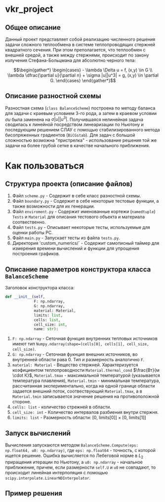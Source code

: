 # vkr_project

## Общее описание
Данный проект представляет собой реализацию численного решения задачи сложного теплообмена в системе теплопроводящих стержней квадратного сечения. При этом преполагается, что теплообмен с внешней средой, а также между стержнями, происходит по закону излучения Стефана-Больцмана для абсолютно черного тела:
```math
\begin{gather*}
\begin{cases}
	- \lambda \Delta u = f, (x,y) \in G \\
	\lambda \dfrac{\partial u}{\partial n} + \sigma |u||u^3| = g, (x,y) \in \partial G.
\end{cases}
\end{gather*}
```

## Описание разностной схемы
Разностная схема (`class BalanceScheme`) построена по методу баланса для задачи с краевым условием 3-го рода, а затем в краевом условии $\sigma u$ была заменена на $\sigma |u||u^3|$. Получившаяся нелинейная задача сводилась к линейной посредством линеаризации по Ньютону и последующим решением СЛАУ с помощью стабилизированного метода бисопряженных градиентов (`BiCGstab`). Для задач с большой сложностью возможна "пристрелка" - использование решения той же задачи на более грубой сетке в качестве начального приближения.

# Как пользоваться

## Структура проекта (описание файлов)
1. Файл `scheme.py` - Содержит в себе класс разностной схемы.
2. Файл `boundary.py` - Содержит в себе некоторые тестовые функции, а также возможности для их генерации.
3. Файл `enviroment.py` - Содержит именованные кортежи (`namedtuple`) `Tests` и `Material` для описания тестового объекта и материала соотвественно.
4. Файл `tests.py` - Описывает некоторые тесты, используемые для оценки работы РС.
5. Файл `main.py` - Запускает тесты из файла `tests.py`.
6. Директория 'custom_numerics/` - Содержит самописный таймер для измерения времени вычислений и функции для упрощения построения графиков.

## Описание параметров конструктора класса `BalanceScheme`

Заголовок конструктора класса:

```python
def __init__(self,
             F: np.ndarray,
             G: np.ndarray,
             material: Material,
             limits: list,
             cells: list,
             cell_size: int,
             name: str):
```
1. `F: np.ndarray` - Сеточная функция внутренних тепловых источников имеют тип `Numpy.ndarray(shape=(cells[0], cells[1], cell_size, cell_size)`.
2. `G: np.ndarray` - Сеточная фукнция внешних источников, во внутренней области рава 0. Тип и размерность аналогично `F`.
3. `material: Material` - Вещество стержней. Характеризуется коэфициентом теплопроводности `Material.thermal_cond` $\frac{Вт}{м \cdot К}$, `Material.tmax` - максимальной температурой (указывается температура плавления), `Material.tmin` - минимальная температура, рассчитанная экспериментально, когда на одной границе области задается внешний поток, соотвествующий `Material.tmax`, а в `Material.tmin` записывается значение решения на противоположной стороне.
4. `cells: list` - количество стрежней в области.
5. `cell_size: int` - Количество интервалов разбиения внутри стержня.
6. `limits: list` - Размерность области: [0, limits[0]] $\times$ [0, limits[1]]

## Запуск вычислений

Вычисления запускаются методом `BalanceScheme.Compute(eps: np.float64, u0: np.ndarray)`, где `eps: np.float64` - точность, с которой ищется решение. Ошибка вычисляется по Лебеговой норме в $L_2$ приращения итерации по Ньютону, а `u0: np.ndarray` - начальное приближение, причем, если размерности `self.U` и `u0` не совпадают, то происходит линейная интерполяция с помощью `scipy.interpolate.LinearNDInterpolator`.

## Пример решения
